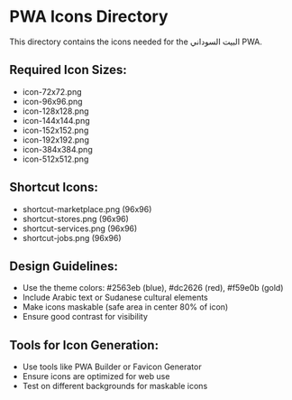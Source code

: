 # PWA Icons Directory

This directory contains the icons needed for the البيت السوداني PWA.

## Required Icon Sizes:
- icon-72x72.png
- icon-96x96.png
- icon-128x128.png
- icon-144x144.png
- icon-152x152.png
- icon-192x192.png
- icon-384x384.png
- icon-512x512.png

## Shortcut Icons:
- shortcut-marketplace.png (96x96)
- shortcut-stores.png (96x96)
- shortcut-services.png (96x96)
- shortcut-jobs.png (96x96)

## Design Guidelines:
- Use the theme colors: #2563eb (blue), #dc2626 (red), #f59e0b (gold)
- Include Arabic text or Sudanese cultural elements
- Make icons maskable (safe area in center 80% of icon)
- Ensure good contrast for visibility

## Tools for Icon Generation:
- Use tools like PWA Builder or Favicon Generator
- Ensure icons are optimized for web use
- Test on different backgrounds for maskable icons